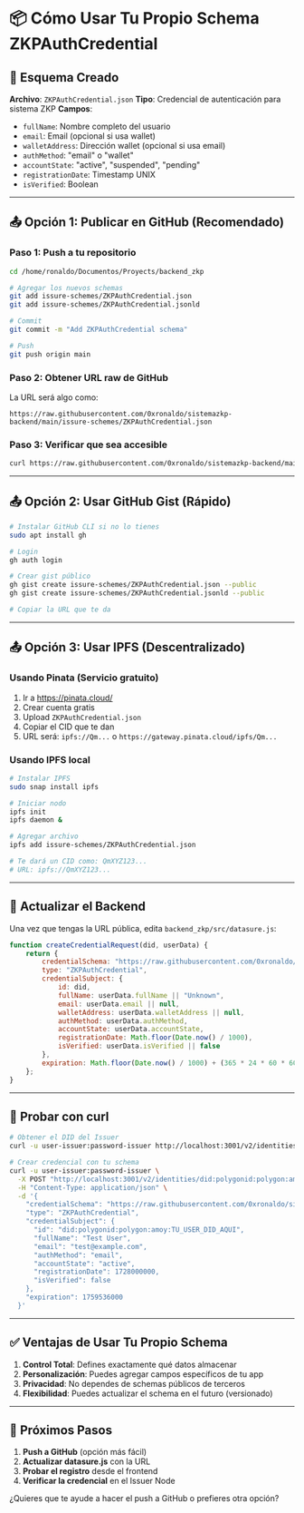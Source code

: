 # 📦 Cómo Usar Tu Propio Schema ZKPAuthCredential

## 🎯 Esquema Creado

**Archivo**: `ZKPAuthCredential.json`
**Tipo**: Credencial de autenticación para sistema ZKP
**Campos**:
- `fullName`: Nombre completo del usuario
- `email`: Email (opcional si usa wallet)
- `walletAddress`: Dirección wallet (opcional si usa email)
- `authMethod`: "email" o "wallet"
- `accountState`: "active", "suspended", "pending"
- `registrationDate`: Timestamp UNIX
- `isVerified`: Boolean

---

## 📤 Opción 1: Publicar en GitHub (Recomendado)

### Paso 1: Push a tu repositorio
```bash
cd /home/ronaldo/Documentos/Proyects/backend_zkp

# Agregar los nuevos schemas
git add issure-schemes/ZKPAuthCredential.json
git add issure-schemes/ZKPAuthCredential.jsonld

# Commit
git commit -m "Add ZKPAuthCredential schema"

# Push
git push origin main
```

### Paso 2: Obtener URL raw de GitHub
La URL será algo como:
```
https://raw.githubusercontent.com/0xronaldo/sistemazkp-backend/main/issure-schemes/ZKPAuthCredential.json
```

### Paso 3: Verificar que sea accesible
```bash
curl https://raw.githubusercontent.com/0xronaldo/sistemazkp-backend/main/issure-schemes/ZKPAuthCredential.json
```

---

## 📤 Opción 2: Usar GitHub Gist (Rápido)

```bash
# Instalar GitHub CLI si no lo tienes
sudo apt install gh

# Login
gh auth login

# Crear gist público
gh gist create issure-schemes/ZKPAuthCredential.json --public
gh gist create issure-schemes/ZKPAuthCredential.jsonld --public

# Copiar la URL que te da
```

---

## 📤 Opción 3: Usar IPFS (Descentralizado)

### Usando Pinata (Servicio gratuito)
1. Ir a https://pinata.cloud/
2. Crear cuenta gratis
3. Upload `ZKPAuthCredential.json`
4. Copiar el CID que te dan
5. URL será: `ipfs://Qm...` o `https://gateway.pinata.cloud/ipfs/Qm...`

### Usando IPFS local
```bash
# Instalar IPFS
sudo snap install ipfs

# Iniciar nodo
ipfs init
ipfs daemon &

# Agregar archivo
ipfs add issure-schemes/ZKPAuthCredential.json

# Te dará un CID como: QmXYZ123...
# URL: ipfs://QmXYZ123...
```

---

## 🔧 Actualizar el Backend

Una vez que tengas la URL pública, edita `backend_zkp/src/datasure.js`:

```javascript
function createCredentialRequest(did, userData) {
    return {
        credentialSchema: "https://raw.githubusercontent.com/0xronaldo/sistemazkp-backend/main/issure-schemes/ZKPAuthCredential.json",
        type: "ZKPAuthCredential",
        credentialSubject: {
            id: did,
            fullName: userData.fullName || "Unknown",
            email: userData.email || null,
            walletAddress: userData.walletAddress || null,
            authMethod: userData.authMethod,
            accountState: userData.accountState,
            registrationDate: Math.floor(Date.now() / 1000),
            isVerified: userData.isVerified || false
        },
        expiration: Math.floor(Date.now() / 1000) + (365 * 24 * 60 * 60) // 1 año
    };
}
```

---

## 🧪 Probar con curl

```bash
# Obtener el DID del Issuer
curl -u user-issuer:password-issuer http://localhost:3001/v2/identities

# Crear credencial con tu schema
curl -u user-issuer:password-issuer \
  -X POST "http://localhost:3001/v2/identities/did:polygonid:polygon:amoy:TU_ISSUER_DID_AQUI/credentials" \
  -H "Content-Type: application/json" \
  -d '{
    "credentialSchema": "https://raw.githubusercontent.com/0xronaldo/sistemazkp-backend/main/issure-schemes/ZKPAuthCredential.json",
    "type": "ZKPAuthCredential",
    "credentialSubject": {
      "id": "did:polygonid:polygon:amoy:TU_USER_DID_AQUI",
      "fullName": "Test User",
      "email": "test@example.com",
      "authMethod": "email",
      "accountState": "active",
      "registrationDate": 1728000000,
      "isVerified": false
    },
    "expiration": 1759536000
  }'
```

---

## ✅ Ventajas de Usar Tu Propio Schema

1. **Control Total**: Defines exactamente qué datos almacenar
2. **Personalización**: Puedes agregar campos específicos de tu app
3. **Privacidad**: No dependes de schemas públicos de terceros
4. **Flexibilidad**: Puedes actualizar el schema en el futuro (versionado)

---

## 🚀 Próximos Pasos

1. **Push a GitHub** (opción más fácil)
2. **Actualizar datasure.js** con la URL
3. **Probar el registro** desde el frontend
4. **Verificar la credencial** en el Issuer Node

¿Quieres que te ayude a hacer el push a GitHub o prefieres otra opción?
